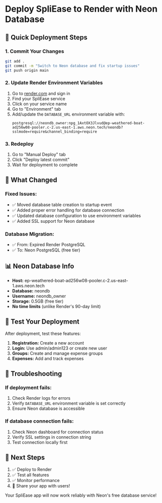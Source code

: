 # Deploy SpliEase to Render with Neon Database

## 🚀 Quick Deployment Steps

### 1. Commit Your Changes
```bash
git add .
git commit -m "Switch to Neon database and fix startup issues"
git push origin main
```

### 2. Update Render Environment Variables
1. Go to [render.com](https://render.com) and sign in
2. Find your SpliEase service
3. Click on your service name
4. Go to "Environment" tab
5. Add/update the `DATABASE_URL` environment variable with:
   ```
   postgresql://neondb_owner:npg_1AxtOX3Jlvud@ep-weathered-boat-ad256w08-pooler.c-2.us-east-1.aws.neon.tech/neondb?sslmode=require&channel_binding=require
   ```

### 3. Redeploy
1. Go to "Manual Deploy" tab
2. Click "Deploy latest commit"
3. Wait for deployment to complete

## 🔧 What Changed

### Fixed Issues:
- ✅ Moved database table creation to startup event
- ✅ Added proper error handling for database connection
- ✅ Updated database configuration to use environment variables
- ✅ Added SSL support for Neon database

### Database Migration:
- ✅ From: Expired Render PostgreSQL
- ✅ To: Neon PostgreSQL (free tier)

## 📊 Neon Database Info
- **Host:** ep-weathered-boat-ad256w08-pooler.c-2.us-east-1.aws.neon.tech
- **Database:** neondb
- **Username:** neondb_owner
- **Storage:** 0.5GB (free tier)
- **No time limits** (unlike Render's 90-day limit)

## 🧪 Test Your Deployment
After deployment, test these features:
1. **Registration:** Create a new account
2. **Login:** Use admin/admin123 or create new user
3. **Groups:** Create and manage expense groups
4. **Expenses:** Add and track expenses

## 🚨 Troubleshooting

### If deployment fails:
1. Check Render logs for errors
2. Verify `DATABASE_URL` environment variable is set correctly
3. Ensure Neon database is accessible

### If database connection fails:
1. Check Neon dashboard for connection status
2. Verify SSL settings in connection string
3. Test connection locally first

## 🎯 Next Steps
1. ✅ Deploy to Render
2. ✅ Test all features
3. ✅ Monitor performance
4. 🚀 Share your app with users!

Your SpliEase app will now work reliably with Neon's free database service! 